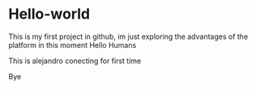 # Hello-world
This is my first project in github, im just exploring the advantages of the platform in this moment
Hello Humans

This is alejandro conecting for first time

Bye
